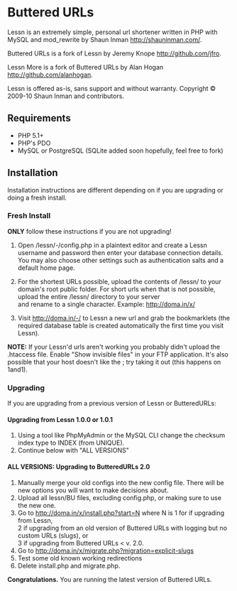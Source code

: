 Buttered URLs
=============

Lessn is an extremely simple, personal url shortener 
	written in PHP with MySQL and mod_rewrite
	by Shaun Inman <http://shauninman.com/>.

Buttered URLs is a fork of Lessn by Jeremy Knope <http://github.com/jfro>.

Lessn More is a fork of Buttered URLs
	by Alan Hogan <http://github.com/alanhogan>.

<!-- 
  This document is written in Markdown,
  readable as text or convertible to HTML.
  Syntax: http://bit.ly/mkdnsyntax
  Converter & cheatsheet: http://tinyurl.com/mkdndingus 
  Editor w/ instant preview: http://tinyurl.com/mkdnwmd
  (TextMate: ⌃⌥⌘-P to preview as web page)
-->

Lessn is offered as-is, sans support and without warranty.
Copyright © 2009-10 Shaun Inman and contributors.


Requirements
-------------

* PHP 5.1+
* PHP's PDO
* MySQL or PostgreSQL (SQLite added soon hopefully, feel free to fork)


Installation
------------

Installation instructions are different depending on if you are upgrading or doing a fresh install.

### Fresh Install ###

**ONLY** follow these instructions if you are not upgrading!

1. Open /lessn/-/config.php in a plaintext editor and
	create a Lessn username and password then enter your
	database connection details.
	You may also choose other settings such as
	authentication salts and a default home page.

2. For the shortest URLs possible, upload the contents of /lessn/
	to your domain's root public folder.
	For short urls when that is not possible, 
	upload the entire /lessn/ directory to your server  
	and rename to a single character. 
	Example: http://doma.in/x/

3. Visit http://doma.in/-/ to Lessn a new url and grab
   the bookmarklets (the required database table is created 
   automatically the first time you visit Lessn).

**NOTE:** If your Lessn'd urls aren't working you probably didn't
	upload the .htaccess file. Enable "Show invisible files" 
	in your FTP application. It's also possible that your host doesn't like
	the <IfModule>; try taking it out (this happens on 1and1).

### Upgrading ###

If you are upgrading from a previous version of Lessn or ButteredURLs:

#### Upgrading from Lessn 1.0.0 or 1.0.1

1. Using a tool like PhpMyAdmin or the MySQL CLI change the 
   checksum index type to INDEX (from UNIQUE).
2.	Continue below with "ALL VERSIONS"

#### ALL VERSIONS: Upgrading to ButteredURLs 2.0

1.	Manually merge your old configs into the new config file.
	There will be new options you will want to make
	decisions about.
1.	Upload all lessn/BU files, excluding config.php, or making sure to use the new one.
1.  Go to http://doma.in/x/install.php?start=N where N 
	is 1 for if upgrading from Lessn,  
	2 if upgrading from an old version of Buttered URLs with logging but no custom URLs (slugs), or  
	3 if upgrading from Buttered URLs < v. 2.0.
1.	Go to http://doma.in/x/migrate.php?migration=explicit-slugs
1.	Test some old known working redirections
1.	Delete install.php and migrate.php.

<!-- Upgrading to ButteredURLs 2.1+ from ≤ 2.0 should start at install.php?start=4. -->

**Congratulations.** You are running the latest version of Buttered URLs.
